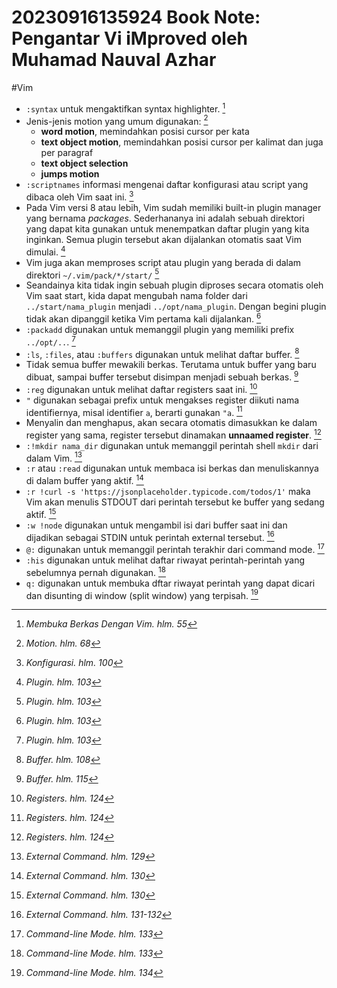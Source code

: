 # 20230916135924 Book Note: Pengantar Vi iMproved oleh Muhamad Nauval Azhar

#Vim

* `:syntax` untuk mengaktifkan syntax highlighter. [^1]
* Jenis-jenis motion yang umum digunakan: [^2]
  * **word motion**, memindahkan posisi cursor per kata
  * **text object motion**, memindahkan posisi cursor per kalimat dan juga per paragraf
  * **text object selection**
  * **jumps motion**
* `:scriptnames` informasi mengenai daftar konfigurasi atau script yang dibaca oleh Vim saat ini. [^3]
* Pada Vim versi 8 atau lebih, Vim sudah memiliki built-in plugin manager yang bernama *packages*. Sederhananya ini adalah sebuah direktori yang dapat kita gunakan untuk menempatkan daftar plugin yang kita inginkan. Semua plugin tersebut akan dijalankan otomatis saat Vim dimulai. [^4]
* Vim juga akan memproses script atau plugin yang berada di dalam direktori `~/.vim/pack/*/start/` [^4]
* Seandainya kita tidak ingin sebuah plugin diproses secara otomatis oleh Vim saat start, kida dapat mengubah nama folder dari `../start/nama_plugin` menjadi `../opt/nama_plugin`. Dengan begini plugin tidak akan dipanggil ketika Vim pertama kali dijalankan. [^4]
* `:packadd` digunakan untuk memanggil plugin yang memiliki prefix `../opt/..`. [^4]
* `:ls`, `:files`, atau `:buffers` digunakan untuk melihat daftar buffer. [^5]
* Tidak semua buffer mewakili berkas. Terutama untuk buffer yang baru dibuat, sampai buffer tersebut disimpan menjadi sebuah berkas. [^6]
* `:reg` digunakan untuk melihat daftar registers saat ini. [^7]
* `"` digunakan sebagai prefix untuk mengakses register diikuti nama identifiernya, misal identifier `a`, berarti gunakan `"a`. [^7]
* Menyalin dan menghapus, akan secara otomatis dimasukkan ke dalam register yang sama, register tersebut dinamakan **unnaamed register**. [^7]
* `:!mkdir nama_dir` digunakan untuk memanggil perintah shell `mkdir` dari dalam Vim. [^8]
* `:r` atau `:read` digunakan untuk membaca isi berkas dan menuliskannya di dalam buffer yang aktif. [^9]
* `:r !curl -s 'https://jsonplaceholder.typicode.com/todos/1'` maka Vim akan menulis STDOUT dari perintah tersebut ke buffer yang sedang aktif. [^9]
* `:w !node` digunakan untuk mengambil isi dari buffer saat ini dan dijadikan sebagai STDIN untuk perintah external tersebut. [^10]
* `@:` digunakan untuk memanggil perintah terakhir dari command mode. [^11]
* `:his` digunakan untuk melihat daftar riwayat perintah-perintah yang sebelumnya pernah digunakan. [^11]
* `q:` digunakan untuk membuka dftar riwayat perintah yang dapat dicari dan disunting di window (split window) yang terpisah. [^12]




[^1]: _Membuka Berkas Dengan Vim. hlm. 55_
[^2]: _Motion. hlm. 68_
[^3]: _Konfigurasi. hlm. 100_
[^4]: _Plugin. hlm. 103_
[^5]: _Buffer. hlm. 108_
[^6]: _Buffer. hlm. 115_
[^7]: _Registers. hlm. 124_
[^8]: _External Command. hlm. 129_
[^9]: _External Command. hlm. 130_
[^10]: _External Command. hlm. 131-132_
[^11]: _Command-line Mode. hlm. 133_
[^12]: _Command-line Mode. hlm. 134_
